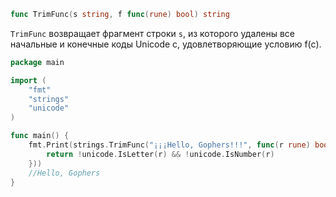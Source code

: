 ```go
func TrimFunc(s string, f func(rune) bool) string
```

`TrimFunc` возвращает фрагмент строки `s`, из которого удалены все начальные и конечные коды Unicode c, удовлетворяющие условию f(c).

```go
package main

import (
	"fmt"
	"strings"
	"unicode"
)

func main() {
	fmt.Print(strings.TrimFunc("¡¡¡Hello, Gophers!!!", func(r rune) bool {
		return !unicode.IsLetter(r) && !unicode.IsNumber(r)
	}))
	//Hello, Gophers
}
```